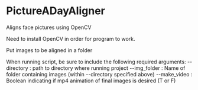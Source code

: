 # PictureADayAligner
Aligns face pictures using OpenCV 


Need to install OpenCV in order for program to work.

Put images to be aligned in a folder

When running script, be sure to include the following required arguments:
--directory : path to directory where running project
--img_folder : Name of folder containing images (within --directory specified above)
--make_video : Boolean indicating if mp4 animation of final images is desired (T or F)
